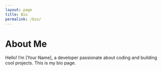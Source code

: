 ```yaml
---
layout: page
title: Bio
permalink: /bio/
---
```


# About Me

Hello! I’m [Your Name], a developer passionate about coding and building cool projects. This is my bio page.
